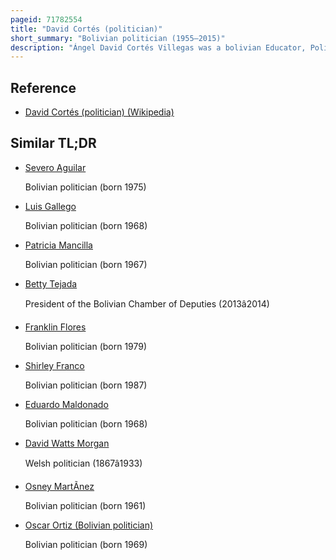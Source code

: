 ```yaml
---
pageid: 71782554
title: "David Cortés (politician)"
short_summary: "Bolivian politician (1955–2015)"
description: "Ángel David Cortés Villegas was a bolivian Educator, Politician, and Trade Unionist who served as a Member of the Chamber of Deputies from Potosí, representing Circumscription 37 from 2010 to 2015."
---
```


## Reference

- [David Cortés (politician) (Wikipedia)](https://en.wikipedia.org/?curid=71782554)

## Similar TL;DR

- [Severo Aguilar](/tldr/en/severo-aguilar)

  Bolivian politician (born 1975)

- [Luis Gallego](/tldr/en/luis-gallego)

  Bolivian politician (born 1968)

- [Patricia Mancilla](/tldr/en/patricia-mancilla)

  Bolivian politician (born 1967)

- [Betty Tejada](/tldr/en/betty-tejada)

  President of the Bolivian Chamber of Deputies (2013â2014)

- [Franklin Flores](/tldr/en/franklin-flores)

  Bolivian politician (born 1979)

- [Shirley Franco](/tldr/en/shirley-franco)

  Bolivian politician (born 1987)

- [Eduardo Maldonado](/tldr/en/eduardo-maldonado)

  Bolivian politician (born 1968)

- [David Watts Morgan](/tldr/en/david-watts-morgan)

  Welsh politician (1867â1933)

- [Osney MartÃ­nez](/tldr/en/osney-martinez)

  Bolivian politician (born 1961)

- [Oscar Ortiz (Bolivian politician)](/tldr/en/oscar-ortiz-bolivian-politician)

  Bolivian politician (born 1969)
